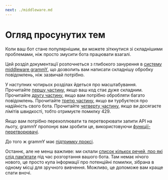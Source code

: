 ```yaml
---
next: ./middleware.md
---
```


# Огляд просунутих тем

Коли ваш бот стане популярнішим, ви можете зіткнутися зі складнішими проблемами, ніж просто змусити бота працювати взагалі.

Цей розділ документації розпочнеться з глибокого занурення в [систему middleware grammY](./middleware.md), що дозволить вам написати складнішу обробку повідомлень, ніж зазвичай потрібно.

У наступних чотирьох розділах йдеться про масштабування.
Прочитайте [першу частину](./structuring.md), якщо ваш код стає дуже складним.
Прочитайте [другу частину](./scaling.md), якщо вам потрібно обробляти багато повідомлень.
Прочитайте [третю частину](./reliability.md), якщо ви турбуєтеся про надійність свого бота.
Прочитайте [четверту частину](./flood.md), якщо ви досягаєте лімітів швидкості, тобто отримуєте помилку 429.

Якщо вам потрібно перехоплювати та перетворювати запити API на льоту, grammY пропонує вам зробити це, використовуючи [функції-перетворювачі](./transformers.md).

До того ж grammY має [підтримку проксі](./proxy.md).

Останнє, але не менш важливе: ми склали [список кількох речей, про які слід памʼятати](./deployment.md) під час розгортання вашого бота.
Там немає нічого нового, це просто купа інформації про потенційні помилки, зібрана в одному місці для зручного вивчення.
Можливо, це допоможе вам краще спати вночі.
